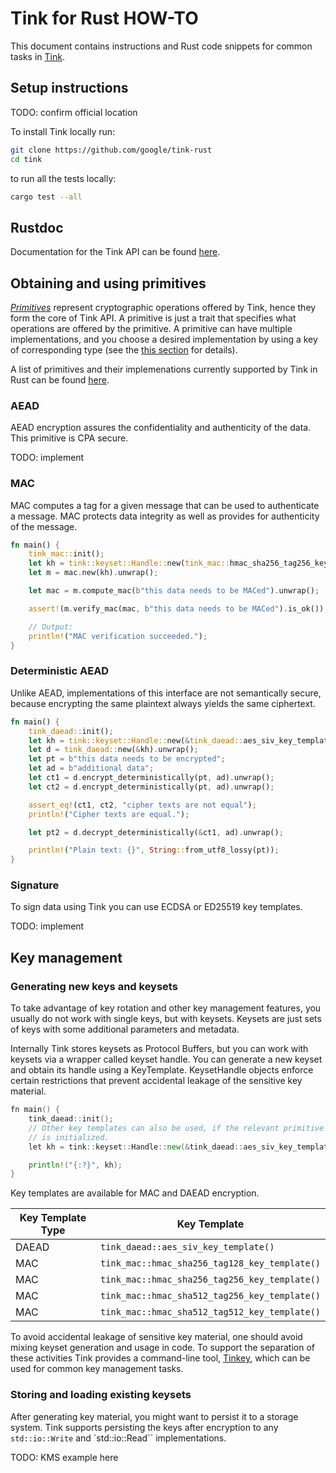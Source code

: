 # Tink for Rust HOW-TO

This document contains instructions and Rust code snippets for common tasks in
[Tink](https://github.com/google/tink).

## Setup instructions

TODO: confirm official location

To install Tink locally run:

```sh
git clone https://github.com/google/tink-rust
cd tink
```

to run all the tests locally:

```sh
cargo test --all
```

## Rustdoc

Documentation for the Tink API can be found
[here](https://google.github.io/tink/rust/).

## Obtaining and using primitives

[_Primitives_](PRIMITIVES.md) represent cryptographic operations offered by
Tink, hence they form the core of Tink API. A primitive is just a trait
that specifies what operations are offered by the primitive. A primitive can
have multiple implementations, and you choose a desired implementation by
using a key of corresponding type (see the [this
section](KEY-MANAGEMENT.md#key-keyset-and-keysethandle) for details).

A list of primitives and their implemenations currently supported by Tink in
Rust can be found [here](PRIMITIVES.md#rust).

### AEAD

AEAD encryption assures the confidentiality and authenticity of the data. This
primitive is CPA secure.

TODO: implement

### MAC

MAC computes a tag for a given message that can be used to authenticate a
message. MAC protects data integrity as well as provides for authenticity of the
message.

```Rust
fn main() {
    tink_mac::init();
    let kh = tink::keyset::Handle::new(tink_mac::hmac_sha256_tag256_key_template()).unwrap();
    let m = mac.new(kh).unwrap();

    let mac = m.compute_mac(b"this data needs to be MACed").unwrap();

    assert!(m.verify_mac(mac, b"this data needs to be MACed").is_ok());

    // Output:
    println!("MAC verification succeeded.");
}
```

### Deterministic AEAD

Unlike AEAD, implementations of this interface are not semantically secure,
because encrypting the same plaintext always yields the same ciphertext.

```Rust
fn main() {
    tink_daead::init();
    let kh = tink::keyset::Handle::new(&tink_daead::aes_siv_key_template()).unwrap();
    let d = tink_daead::new(&kh).unwrap();
    let pt = b"this data needs to be encrypted";
    let ad = b"additional data";
    let ct1 = d.encrypt_deterministically(pt, ad).unwrap();
    let ct2 = d.encrypt_deterministically(pt, ad).unwrap();

    assert_eq!(ct1, ct2, "cipher texts are not equal");
    println!("Cipher texts are equal.");

    let pt2 = d.decrypt_deterministically(&ct1, ad).unwrap();

    println!("Plain text: {}", String::from_utf8_lossy(pt));
}
```

### Signature

To sign data using Tink you can use ECDSA or ED25519 key templates.

TODO: implement


## Key management

### Generating new keys and keysets

To take advantage of key rotation and other key management features, you usually
do not work with single keys, but with keysets. Keysets are just sets of keys
with some additional parameters and metadata.

Internally Tink stores keysets as Protocol Buffers, but you can work with
keysets via a wrapper called keyset handle. You can generate a new keyset and
obtain its handle using a KeyTemplate. KeysetHandle objects enforce certain
restrictions that prevent accidental leakage of the sensitive key material.

```go
fn main() {
    tink_daead::init();
    // Other key templates can also be used, if the relevant primitive crate
    // is initialized.
    let kh = tink::keyset::Handle::new(&tink_daead::aes_siv_key_template()).unwrap();

    println!("{:?}", kh);
}
```

Key templates are available for MAC and DAEAD encryption.

Key Template Type  | Key Template
------------------ | ------------
DAEAD              | `tink_daead::aes_siv_key_template()`
MAC                | `tink_mac::hmac_sha256_tag128_key_template()`
MAC                | `tink_mac::hmac_sha256_tag256_key_template()`
MAC                | `tink_mac::hmac_sha512_tag256_key_template()`
MAC                | `tink_mac::hmac_sha512_tag512_key_template()`

To avoid accidental leakage of sensitive key material, one should avoid mixing
keyset generation and usage in code. To support the separation of these
activities Tink provides a command-line tool, [Tinkey](TINKEY.md), which can be
used for common key management tasks.

### Storing and loading existing keysets

After generating key material, you might want to persist it to a storage system.
Tink supports persisting the keys after encryption to any `std::io::Write` and
`std::io::Read`` implementations.

TODO: KMS example here
```Rust
```
